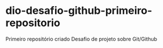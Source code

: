 # dio-desafio-github-primeiro-repositorio
Primeiro repositório criado
Desafio de projeto sobre Git/Github
